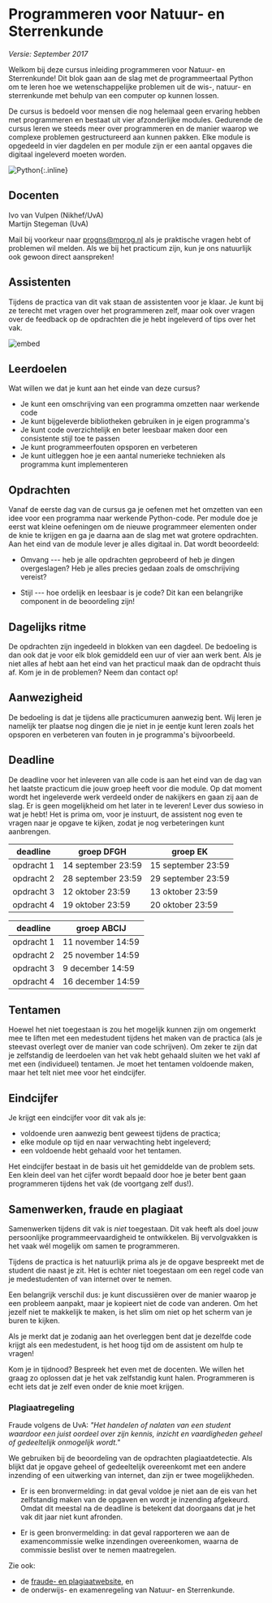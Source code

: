 # Programmeren voor Natuur- en Sterrenkunde

*Versie: September 2017*

Welkom bij deze cursus inleiding programmeren voor Natuur- en Sterrenkunde! Dit blok gaan aan de slag met de programmeertaal Python om te leren hoe we wetenschappelijke problemen uit de wis-, natuur- en sterrenkunde met behulp van een computer op kunnen lossen.

De cursus is bedoeld voor mensen die nog helemaal geen ervaring hebben met programmeren en bestaat uit vier afzonderlijke modules. Gedurende de cursus leren we steeds meer over programmeren en de manier waarop we complexe problemen gestructureerd aan kunnen pakken. Elke module is opgedeeld in vier dagdelen en per module zijn er een aantal opgaves die digitaal ingeleverd moeten worden. 

![Python](python-logo.png){:.inline}  

## Docenten

Ivo van Vulpen (Nikhef/UvA)  
Martijn Stegeman (UvA)

Mail bij voorkeur naar <progns@mprog.nl> als je praktische vragen hebt of problemen wil melden. Als we bij het practicum zijn, kun je ons natuurlijk ook gewoon direct aanspreken!

## Assistenten

Tijdens de practica van dit vak staan de assistenten voor je klaar. Je kunt bij ze terecht met vragen over het programmeren zelf, maar ook over vragen over de feedback op de opdrachten die je hebt ingeleverd of tips over het vak.

![embed](https://player.vimeo.com/video/137376570)

## Leerdoelen

Wat willen we dat je kunt aan het einde van deze cursus?

* Je kunt een omschrijving van een programma omzetten naar werkende code
* Je kunt bijgeleverde bibliotheken gebruiken in je eigen programma's
* Je kunt code overzichtelijk en beter leesbaar maken door een
  consistente stijl toe te passen
* Je kunt programmeerfouten opsporen en verbeteren
* Je kunt uitleggen hoe je een aantal numerieke technieken als programma kunt implementeren

## Opdrachten

Vanaf de eerste dag van de cursus ga je oefenen met het omzetten van een idee
voor een programma naar werkende Python-code. Per module doe je eerst wat kleine
oefeningen om de nieuwe programmeer elementen onder de knie te krijgen en ga je 
daarna aan de slag met wat grotere opdrachten. Aan het eind van de module lever 
je alles digitaal in. Dat wordt beoordeeld:

* Omvang --- heb je alle opdrachten geprobeerd of heb je dingen overgeslagen?
  Heb je alles precies gedaan zoals de omschrijving vereist?

* Stijl --- hoe ordelijk en leesbaar is je code? Dit kan een belangrijke component 
in de beoordeling zijn!

## Dagelijks ritme

De opdrachten zijn ingedeeld in blokken van een dagdeel. De bedoeling is dan ook dat je voor elk blok gemiddeld een uur of vier aan werk bent. Als je niet alles af hebt aan het eind van het practicul maak dan de opdracht thuis af. Kom je in de problemen? Neem dan contact op!

## Aanwezigheid

De bedoeling is dat je tijdens alle practicumuren aanwezig bent. Wij leren je namelijk ter plaatse nog dingen die je niet in je eentje kunt leren zoals het opsporen en verbeteren van fouten in je programma's bijvoorbeeld.

## Deadline

De deadline voor het inleveren van alle code is aan het eind van de dag van het laatste 
practicum die jouw groep heeft voor die module. Op dat moment wordt het ingeleverde werk 
verdeeld onder de nakijkers en gaan zij aan de slag. Er is geen mogelijkheid om het later 
in te leveren! Lever dus sowieso in wat je hebt! Het is prima om, voor je instuurt, de 
assistent nog even te vragen naar je opgave te kijken, zodat je nog verbeteringen kunt aanbrengen.

| deadline   | groep DFGH         | groep EK           |  
| ---------- | ------------------ | ------------------ |  
| opdracht 1 | 14 september 23:59 | 15 september 23:59 |  
| opdracht 2 | 28 september 23:59 | 29 september 23:59 |  
| opdracht 3 | 12 oktober 23:59   | 13 oktober 23:59   |  
| opdracht 4 | 19 oktober 23:59   | 20 oktober 23:59   |  

| deadline   | groep ABCIJ        |  
| ---------- | ------------------ |  
| opdracht 1 | 11 november 14:59  |  
| opdracht 2 | 25 november 14:59  |  
| opdracht 3 | 9 december 14:59   |  
| opdracht 4 | 16 december 14:59  |  

## Tentamen

Hoewel het niet toegestaan is zou het mogelijk kunnen zijn om ongemerkt mee te liften met 
een medestudent tijdens het maken van de practica (als je steevast overlegt over de manier 
van code schrijven). Om zeker te zijn dat je zelfstandig de leerdoelen van het vak hebt gehaald 
sluiten we het vakl af met een (individueel) tentamen. Je moet het tentamen voldoende 
maken, maar het telt niet mee voor het eindcijfer.

## Eindcijfer

Je krijgt een eindcijfer voor dit vak als je:

* voldoende uren aanwezig bent geweest tijdens de practica;
* elke module op tijd en naar verwachting hebt ingeleverd;
* een voldoende hebt gehaald voor het tentamen.

Het eindcijfer bestaat in de basis uit het gemiddelde van de problem sets. Een
klein deel van het cijfer wordt bepaald door hoe je beter bent gaan
programmeren tijdens het vak (de voortgang zelf dus!).

## Samenwerken, fraude en plagiaat
Samenwerken tijdens dit vak is *niet* toegestaan. Dit vak heeft als doel jouw
persoonlijke programmeervaardigheid te ontwikkelen. Bij vervolgvakken is het
vaak wél mogelijk om samen te programmeren.

Tijdens de practica is het natuurlijk prima als je de opgave bespreekt met de
student die naast je zit. Het is echter niet toegestaan om een regel
code van je medestudenten of van internet over te nemen.

Een belangrijk verschil dus: je kunt discussiëren over de manier waarop je een
probleem aanpakt, maar je kopieert niet de code van anderen. Om het jezelf niet
te makkelijk te maken, is het slim om niet op het scherm van je buren te kijken.

Als je merkt dat je zodanig aan het overleggen bent dat je dezelfde code krijgt
als een medestudent, is het hoog tijd om de assistent om hulp te vragen!

Kom je in tijdnood? Bespreek het even met de docenten. We willen het graag zo
oplossen dat je het vak zelfstandig kunt halen. Programmeren is echt iets dat
je zelf even onder de knie moet krijgen.

### Plagiaatregeling

Fraude volgens de UvA: *"Het handelen of nalaten van een student waardoor een
juist oordeel over zijn kennis, inzicht en vaardigheden geheel of gedeeltelijk
onmogelijk wordt."*

We gebruiken bij de beoordeling van de opdrachten plagiaatdetectie. Als blijkt
dat je opgave geheel of gedeeltelijk overeenkomt met een andere inzending of een
uitwerking van internet, dan zijn er twee mogelijkheden.

* Er is een bronvermelding: in dat geval voldoe je niet aan de eis van het
  zelfstandig maken van de opgaven en wordt je inzending afgekeurd. Omdat dit
  meestal na de deadline is betekent dat doorgaans dat je het vak dit jaar niet
  kunt afronden.

* Er is geen bronvermelding: in dat geval rapporteren we aan de examencommissie
  welke inzendingen overeenkomen, waarna de commissie beslist over te nemen
  maatregelen.

Zie ook:

* de [fraude- en plagiaatwebsite](http://www.uva.nl/plagiaat), en
* de onderwijs- en examenregeling van Natuur- en Sterrenkunde.
